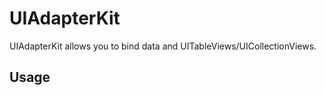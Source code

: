 # UIAdapterKit 

UIAdapterKit allows you to bind data and UITableViews/UICollectionViews.


## Usage
